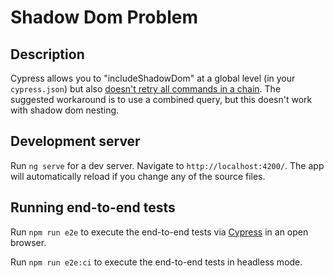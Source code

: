# Shadow Dom Problem

## Description

Cypress allows you to "includeShadowDom" at a global level (in your `cypress.json`) but also [doesn't retry all commands in a chain](https://docs.cypress.io/guides/core-concepts/retry-ability#Only-the-last-command-is-retried). The suggested workaround is to use a combined query, but this doesn't work with shadow dom nesting.

## Development server

Run `ng serve` for a dev server. Navigate to `http://localhost:4200/`. The app will automatically reload if you change any of the source files.

## Running end-to-end tests

Run `npm run e2e` to execute the end-to-end tests via [Cypress](https://www.cypress.io/) in an open browser.

Run `npm run e2e:ci` to execute the end-to-end tests in headless mode.
